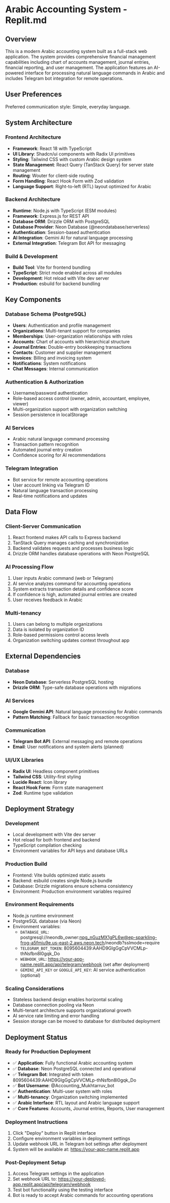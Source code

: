 # Arabic Accounting System - Replit.md

## Overview

This is a modern Arabic accounting system built as a full-stack web application. The system provides comprehensive financial management capabilities including chart of accounts management, journal entries, financial reporting, and user management. The application features an AI-powered interface for processing natural language commands in Arabic and includes Telegram bot integration for remote operations.

## User Preferences

Preferred communication style: Simple, everyday language.

## System Architecture

### Frontend Architecture
- **Framework**: React 18 with TypeScript
- **UI Library**: Shadcn/ui components with Radix UI primitives
- **Styling**: Tailwind CSS with custom Arabic design system
- **State Management**: React Query (TanStack Query) for server state management
- **Routing**: Wouter for client-side routing
- **Form Handling**: React Hook Form with Zod validation
- **Language Support**: Right-to-left (RTL) layout optimized for Arabic

### Backend Architecture
- **Runtime**: Node.js with TypeScript (ESM modules)
- **Framework**: Express.js for REST API
- **Database ORM**: Drizzle ORM with PostgreSQL
- **Database Provider**: Neon Database (@neondatabase/serverless)
- **Authentication**: Session-based authentication
- **AI Integration**: Gemini AI for natural language processing
- **External Integration**: Telegram Bot API for messaging

### Build & Development
- **Build Tool**: Vite for frontend bundling
- **TypeScript**: Strict mode enabled across all modules
- **Development**: Hot reload with Vite dev server
- **Production**: esbuild for backend bundling

## Key Components

### Database Schema (PostgreSQL)
- **Users**: Authentication and profile management
- **Organizations**: Multi-tenant support for companies
- **Memberships**: User-organization relationships with roles
- **Accounts**: Chart of accounts with hierarchical structure
- **Journal Entries**: Double-entry bookkeeping transactions
- **Contacts**: Customer and supplier management
- **Invoices**: Billing and invoicing system
- **Notifications**: System notifications
- **Chat Messages**: Internal communication

### Authentication & Authorization
- Username/password authentication
- Role-based access control (owner, admin, accountant, employee, viewer)
- Multi-organization support with organization switching
- Session persistence in localStorage

### AI Services
- Arabic natural language command processing
- Transaction pattern recognition
- Automated journal entry creation
- Confidence scoring for AI recommendations

### Telegram Integration
- Bot service for remote accounting operations
- User account linking via Telegram ID
- Natural language transaction processing
- Real-time notifications and updates

## Data Flow

### Client-Server Communication
1. React frontend makes API calls to Express backend
2. TanStack Query manages caching and synchronization
3. Backend validates requests and processes business logic
4. Drizzle ORM handles database operations with Neon PostgreSQL

### AI Processing Flow
1. User inputs Arabic command (web or Telegram)
2. AI service analyzes command for accounting operations
3. System extracts transaction details and confidence score
4. If confidence is high, automated journal entries are created
5. User receives feedback in Arabic

### Multi-tenancy
1. Users can belong to multiple organizations
2. Data is isolated by organization ID
3. Role-based permissions control access levels
4. Organization switching updates context throughout app

## External Dependencies

### Database
- **Neon Database**: Serverless PostgreSQL hosting
- **Drizzle ORM**: Type-safe database operations with migrations

### AI Services
- **Google Gemini API**: Natural language processing for Arabic commands
- **Pattern Matching**: Fallback for basic transaction recognition

### Communication
- **Telegram Bot API**: External messaging and remote operations
- **Email**: User notifications and system alerts (planned)

### UI/UX Libraries
- **Radix UI**: Headless component primitives
- **Tailwind CSS**: Utility-first styling
- **Lucide React**: Icon library
- **React Hook Form**: Form state management
- **Zod**: Runtime type validation

## Deployment Strategy

### Development
- Local development with Vite dev server
- Hot reload for both frontend and backend
- TypeScript compilation checking
- Environment variables for API keys and database URLs

### Production Build
- Frontend: Vite builds optimized static assets
- Backend: esbuild creates single Node.js bundle
- Database: Drizzle migrations ensure schema consistency
- Environment: Production environment variables required

### Environment Requirements
- Node.js runtime environment
- PostgreSQL database (via Neon)
- Environment variables:
  - `DATABASE_URL`: postgresql://neondb_owner:npg_nGuzMX1gPL6w@ep-sparkling-frog-a5fmiu9e.us-east-2.aws.neon.tech/neondb?sslmode=require
  - `TELEGRAM_BOT_TOKEN`: 8095604439:AAHD9GlgGgCpVVCMLp-thNsfbn8I0gqk_Do
  - `WEBHOOK_URL`: https://your-app-name.replit.app/api/telegram/webhook (set after deployment)
  - `GEMINI_API_KEY` or `GOOGLE_API_KEY`: AI service authentication (optional)

### Scaling Considerations
- Stateless backend design enables horizontal scaling
- Database connection pooling via Neon
- Multi-tenant architecture supports organizational growth
- AI service rate limiting and error handling
- Session storage can be moved to database for distributed deployment

## Deployment Status

### Ready for Production Deployment
- ✅ **Application**: Fully functional Arabic accounting system
- ✅ **Database**: Neon PostgreSQL connected and operational
- ✅ **Telegram Bot**: Integrated with token 8095604439:AAHD9GlgGgCpVVCMLp-thNsfbn8I0gqk_Do
- ✅ **Bot Username**: @Accounting_Mukhtarruv_bot
- ✅ **Authentication**: Multi-user system with roles
- ✅ **Multi-tenancy**: Organization switching implemented
- ✅ **Arabic Interface**: RTL layout and Arabic language support
- ✅ **Core Features**: Accounts, Journal entries, Reports, User management

### Deployment Instructions
1. Click "Deploy" button in Replit interface
2. Configure environment variables in deployment settings
3. Update webhook URL in Telegram bot settings after deployment
4. System will be available at: https://your-app-name.replit.app

### Post-Deployment Setup
1. Access Telegram settings in the application
2. Set webhook URL to: https://your-deployed-app.replit.app/api/telegram/webhook
3. Test bot functionality using the testing interface
4. Bot is ready to accept Arabic commands for accounting operations